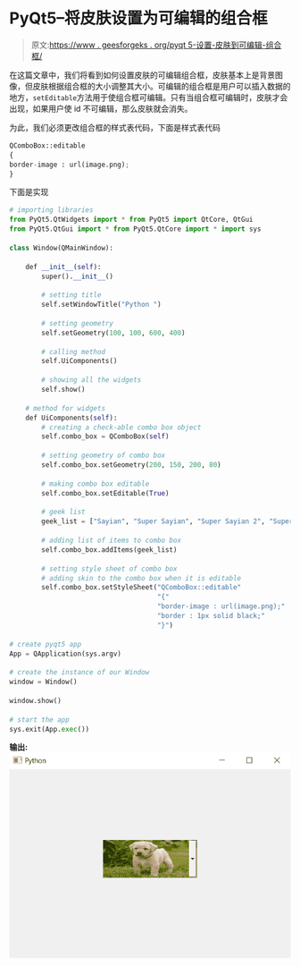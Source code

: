 # PyQt5–将皮肤设置为可编辑的组合框

> 原文:[https://www . geesforgeks . org/pyqt 5-设置-皮肤到可编辑-组合框/](https://www.geeksforgeeks.org/pyqt5-setting-skin-to-editable-combo-box/)

在这篇文章中，我们将看到如何设置皮肤的可编辑组合框，皮肤基本上是背景图像，但皮肤根据组合框的大小调整其大小。可编辑的组合框是用户可以插入数据的地方，`setEditable`方法用于使组合框可编辑。只有当组合框可编辑时，皮肤才会出现，如果用户使 id 不可编辑，那么皮肤就会消失。

为此，我们必须更改组合框的样式表代码，下面是样式表代码

```py
QComboBox::editable
{
border-image : url(image.png);
}

```

下面是实现

```py
# importing libraries
from PyQt5.QtWidgets import * from PyQt5 import QtCore, QtGui
from PyQt5.QtGui import * from PyQt5.QtCore import * import sys

class Window(QMainWindow):

    def __init__(self):
        super().__init__()

        # setting title
        self.setWindowTitle("Python ")

        # setting geometry
        self.setGeometry(100, 100, 600, 400)

        # calling method
        self.UiComponents()

        # showing all the widgets
        self.show()

    # method for widgets
    def UiComponents(self):
        # creating a check-able combo box object
        self.combo_box = QComboBox(self)

        # setting geometry of combo box
        self.combo_box.setGeometry(200, 150, 200, 80)

        # making combo box editable
        self.combo_box.setEditable(True)

        # geek list
        geek_list = ["Sayian", "Super Sayian", "Super Sayian 2", "Super Sayian B"]

        # adding list of items to combo box
        self.combo_box.addItems(geek_list)

        # setting style sheet of combo box
        # adding skin to the combo box when it is editable
        self.combo_box.setStyleSheet("QComboBox::editable"
                                     "{"
                                     "border-image : url(image.png);"
                                     "border : 1px solid black;"
                                     "}")

# create pyqt5 app
App = QApplication(sys.argv)

# create the instance of our Window
window = Window()

window.show()

# start the app
sys.exit(App.exec())
```

**输出:**
![](img/2619d2a77f441ba5d66efe09b916ee77.png)